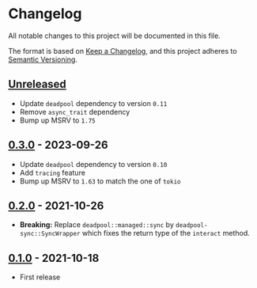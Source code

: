 # Changelog

All notable changes to this project will be documented in this file.

The format is based on [Keep a Changelog](https://keepachangelog.com/en/1.1.0/),
and this project adheres to [Semantic Versioning](https://semver.org/spec/v2.0.0.html).

<!-- next-header -->

## [Unreleased]

- Update `deadpool` dependency to version `0.11`
- Remove `async_trait` dependency
- Bump up MSRV to `1.75`

## [0.3.0] - 2023-09-26

- Update `deadpool` dependency to version `0.10`
- Add `tracing` feature
- Bump up MSRV to `1.63` to match the one of `tokio`

## [0.2.0] - 2021-10-26

- __Breaking:__ Replace `deadpool::managed::sync` by
  `deadpool-sync::SyncWrapper` which fixes the return type
  of the `interact` method.

## [0.1.0] - 2021-10-18

- First release

<!-- next-url -->
[Unreleased]: https://github.com/bikeshedder/deadpool/compare/deadpool-r2d2-v0.3.0...HEAD
[0.3.0]: https://github.com/bikeshedder/deadpool/compare/deadpool-r2d2-v0.2.0...deadpool-r2d2-v0.3.0
[0.2.0]: https://github.com/bikeshedder/deadpool/compare/deadpool-r2d2-v0.1.0...deadpool-r2d2-v0.2.0
[0.1.0]: https://github.com/bikeshedder/deadpool/releases/tag/deadpool-r2d2-v0.1.0